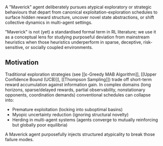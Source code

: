 A "Maverick" agent deliberately pursues atypical exploratory or strategic behaviours that depart from canonical exploitation-exploration schedules to surface hidden reward structure, uncover novel state abstractions, or shift collective dynamics in multi-agent settings.

"Maverick" is not (yet) a standardised formal term in RL literature; we use it as a conceptual lens for studying purposeful deviation from mainstream heuristics when those heuristics underperform in sparse, deceptive, risk-sensitive, or socially coupled environments.
## Motivation
Traditional exploration strategies (see [[ε-Greedy MAB Algorithm]], [[Upper Confidence Bound (UCB)]], [[Thompson Sampling]]) trade off short-term reward accumulation against information gain. In complex domains (long horizons, sparse/delayed rewards, partial observability, nonstationary opponents, coordination demands) conventional schedules can collapse into:
- Premature exploitation (locking into suboptimal basins)
- Myopic uncertainty reduction (ignoring structural novelty)
- Herding in multi-agent systems (agents converge to mutually reinforcing but globally poor equilibria)

A Maverick agent purposefully injects structured atypicality to break those failure modes.
